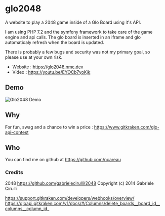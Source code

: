 glo2048
===

A website to play a 2048 game inside of a Glo Board using it's API. 

I am using PHP 7.2 and the symfony framework to take care of the game engine and api calls. The glo board is inserted in an iframe and glo automaticaly refresh when the board is updated.

There is probably a few bugs and security was not my primary goal, so please use at your own risk. 

* Website : https://glo2048.nmc.dev
* Video : https://youtu.be/EYOCb7yoKjk


## Demo

![Glo2048 Demo](https://glo2048.nmc.dev/img/demo1.png)


## Why

For fun, swag and a chance to win a price : https://www.gitkraken.com/glo-api-contest

## Who

You can find me on github at https://github.com/ncareau

### Credits

2048 
https://github.com/gabrielecirulli/2048
Copyright (c) 2014 Gabriele Cirulli
 

https://support.gitkraken.com/developers/webhooks/overview/
https://gloapi.gitkraken.com/v1/docs/#/Columns/delete_boards__board_id__columns__column_id_
